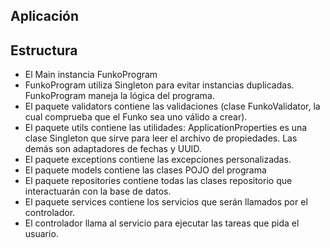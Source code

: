 ## Aplicación

## Estructura
- El Main instancia FunkoProgram
- FunkoProgram utiliza Singleton para evitar instancias duplicadas. FunkoProgram maneja la lógica del programa.
- El paquete validators contiene las validaciones (clase FunkoValidator, la cual comprueba que el Funko sea uno válido a crear).
- El paquete utils contiene las utilidades: ApplicationProperties es una clase Singleton que sirve para leer el archivo de propiedades. Las demás son adaptadores de fechas y UUID.
- El paquete exceptions contiene las excepciones personalizadas.
- El paquete models contiene las clases POJO del programa
- El paquete repositories contiene todas las clases repositorio que interactuarán con la base de datos.
- El paquete services contiene los servicios que serán llamados por el controlador.
- El controlador llama al servicio para ejecutar las tareas que pida el usuario.